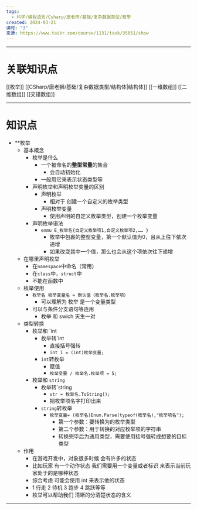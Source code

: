 ```yaml
---
tags:
  - 科学/编程语言/Csharp/唐老师/基础/复杂数据类型/枚举
created: 2024-03-21
课时: "3"
来源: https://www.taikr.com/course/1131/task/35051/show
---
```


---
# 关联知识点

[[枚举]] [[CSharp/唐老狮/基础/复杂数据类型/结构体|结构体]] [[一维数组]] [[二维数组]] [[交错数组]]

---
# 知识点

- **枚举
	- 基本概念
		- 枚举是什么
			- 一个被命名的**整型常量**的集合
				- 会自动初始化
			- 一般用它来表示状态类型等
		- 声明枚举和声明枚举变量的区别
			- 声明枚举
				- 相对于 创建一个自定义的枚举类型
			- 声明枚举变量
				- 使用声明的自定义枚举类型，创建一个枚举变量
		- 声明枚举语法
			- `enmu E_枚举名{自定义枚举项1,自定义枚举项2,…… }`
				- 枚举中包裹的整型变量，第一个默认值为0，且从上往下依次递增
				- 如果改变其中一个值，那么也会从这个项依次往下递增
	- 在哪里声明枚举
		- 在`namespace`中命名（常用）
		- 在`class`中，`struct`中
		- 不能在函数中
	- 枚举使用
		- `枚举名 枚举变量名 = 默认值（枚举名.枚举项）`
			- 可以理解为 枚举 是一个变量类型
		- 可以与条件分支语句等连用
			- 枚举 和 swich 天生一对
	- 类型转换
		- 枚举和 `int
			- 枚举转`int
				- 直接括号强转
				- `int i = (int)枚举变量;`
			- `int`转枚举
				- 赋值
				- `枚举变量 / 枚举名.枚举项 = 5;`
		- 枚举和 `string`
			- 枚举转`string
				- `str = 枚举名.ToString();`
				- 把枚举项名字打印出来
			- `string`转枚举
				- `枚举变量= (枚举名)Enum.Parse(typeof(枚举名),"枚举项名");`
					- 第一个参数：要转换为的枚举类型
					- 第二个参数：用于转换的对应枚举项的字符串
					- 转换完毕后为通用类型，需要使用括号强转成想要的目标类型
	- 作用
		- 在游戏开发中，对象很多时候 会有许多的状态
		- 比如玩家 有一个动作状态 我们需要用一个变量或者标识 来表示当前玩家处于的是哪种状态
		- 综合考虑 可能会使用 int 来表示他的状态
		- 1 行走 2 待机 3 跑步 4 跳跃等等
		- 枚举可以帮助我们 清晰的分清楚状态的含义

---

